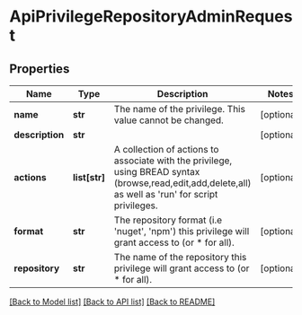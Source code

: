 # ApiPrivilegeRepositoryAdminRequest

## Properties

| Name            | Type          | Description                                                                                                                                                     | Notes      |
| --------------- | ------------- | --------------------------------------------------------------------------------------------------------------------------------------------------------------- | ---------- |
| **name**        | **str**       | The name of the privilege. This value cannot be changed.                                                                                                        | [optional] |
| **description** | **str**       |                                                                                                                                                                 | [optional] |
| **actions**     | **list[str]** | A collection of actions to associate with the privilege, using BREAD syntax (browse,read,edit,add,delete,all) as well as &#x27;run&#x27; for script privileges. | [optional] |
| **format**      | **str**       | The repository format (i.e &#x27;nuget&#x27;, &#x27;npm&#x27;) this privilege will grant access to (or \* for all).                                             | [optional] |
| **repository**  | **str**       | The name of the repository this privilege will grant access to (or \* for all).                                                                                 | [optional] |

[[Back to Model list]](../README.md#documentation-for-models) [[Back to API list]](../README.md#documentation-for-api-endpoints) [[Back to README]](../README.md)
